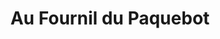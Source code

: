 ---
title: "Au Fournil du Paquebot"
url: /saint-nazaire/au-fournil-du-paquebot/
shop: boulangerie
---